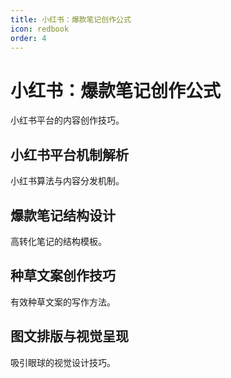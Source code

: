 ```yaml
---
title: 小红书：爆款笔记创作公式
icon: redbook
order: 4
---
```


# 小红书：爆款笔记创作公式

小红书平台的内容创作技巧。

## 小红书平台机制解析

小红书算法与内容分发机制。

## 爆款笔记结构设计

高转化笔记的结构模板。

## 种草文案创作技巧

有效种草文案的写作方法。

## 图文排版与视觉呈现

吸引眼球的视觉设计技巧。


